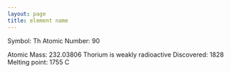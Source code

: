 ```yaml
---
layout: page
title: element name
---
```


Symbol: Th
Atomic Number: 90

Atomic Mass: 232.03806 
Thorium is weakly radioactive
Discovered: 1828
Melting point: 1755 C

